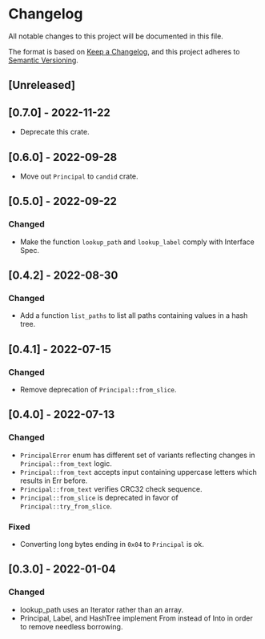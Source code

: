 # Changelog

All notable changes to this project will be documented in this file.

The format is based on [Keep a Changelog](https://keepachangelog.com/en/1.0.0/),
and this project adheres to [Semantic Versioning](https://semver.org/spec/v2.0.0.html).

## [Unreleased]

## [0.7.0] - 2022-11-22

- Deprecate this crate.

## [0.6.0] - 2022-09-28

- Move out `Principal` to `candid` crate.

## [0.5.0] - 2022-09-22

### Changed
- Make the function `lookup_path` and `lookup_label` comply with Interface Spec.

## [0.4.2] - 2022-08-30

### Changed
- Add a function `list_paths` to list all paths containing values in a hash tree.

## [0.4.1] - 2022-07-15

### Changed
- Remove deprecation of `Principal::from_slice`.

## [0.4.0] - 2022-07-13

### Changed
- `PrincipalError` enum has different set of variants reflecting changes in `Principal::from_text` logic.
- `Principal::from_text` accepts input containing uppercase letters which results in Err before.
- `Principal::from_text` verifies CRC32 check sequence.
- `Principal::from_slice` is deprecated in favor of `Principal::try_from_slice`.

### Fixed
- Converting long bytes ending in `0x04` to `Principal` is ok.

## [0.3.0] - 2022-01-04

### Changed
- lookup_path uses an Iterator rather than an array.
- Principal, Label, and HashTree implement From instead of Into in order to remove needless borrowing.

